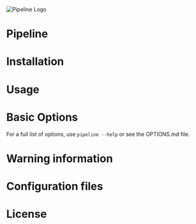 ![Pipeline Logo](http://redksy.com/images/pipeline.png)

# Pipeline


# Installation



# Usage


# Basic Options

For a full list of options, use `pipeline --help` or see the OPTIONS.md file.


# Warning information


# Configuration files


# License


